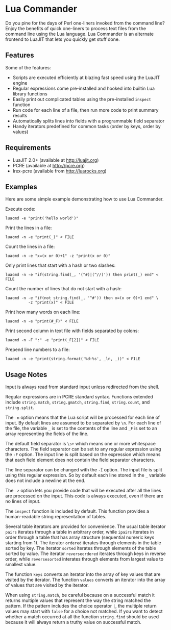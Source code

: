 # Lua Commander

Do you pine for the days of Perl one-liners invoked from the command line?
Enjoy the benefits of quick one-liners to process text files from the
command line using the Lua language. Lua Commander is an alternate frontend
to LuaJIT that lets you quickly get stuff done.

## Features

Some of the features:
* Scripts are executed efficiently at blazing fast speed using the LuaJIT engine
* Regular expressions come pre-installed and hooked into builtin Lua library functions
* Easily print out complicated tables using the pre-installed `inspect` function
* Run code for each line of a file, then run more code to print summary results
* Automatically splits lines into fields with a programmable field separator
* Handy iterators predefined for common tasks (order by keys, order by values)

## Requirements

* LuaJIT 2.0+ (available at http://luajit.org)
* PCRE (available at http://pcre.org)
* lrex-pcre (available from http://luarocks.org)

## Examples

Here are some simple example demonstrating how to use Lua Commander.

Execute code:
```
luacmd -e "print('hello world')"
```

Print the lines in a file:
```
luacmd -n -e "print(_)" < FILE
```

Count the lines in a file:
```
luacmd -n -e "x=(x or 0)+1" -z "print(x or 0)"
```

Only print lines that start with a hash or two slashes:
```
luacmd -n -e "if(string.find(_, '(^#)|(^//)')) then print(_) end" < FILE
```

Count the number of lines that do not start with a hash:
```
luacmd -n -e "if(not string.find(_, '^#')) then x=(x or 0)+1 end" \
          -z "print(x)" < FILE
```

Print how many words on each line:
```
luacmd -n -e "print(#_F)" < FILE
```

Print second column in text file with fields separated by colons:
```
luacmd -n -F ":" -e "print(_F[2])" < FILE
```

Prepend line numbers to a file:
```
luacmd -n -e "print(string.format('%d:%s', _ln, _))" < FILE
```

## Usage Notes

Input is always read from standard input unless redirected from the shell.

Regular expressions are in PCRE standard syntax. Functions extended include
`string.match`, `string.gmatch`, `string.find`, `string.count`, and `string.split`.

The `-n` option means that the Lua script will be processed for each line
of input. By default lines are assumed to be separated by `\n`. For each
line of the file, the variable `_` is set to the contents of the line
and `_F` is set to an array representing the fields of the line.

The default field separator is `\s+` which means one or more whitespace
characters.
The field separator can be set to any regular expression using the `-F`
option. The input line is split based on the expression which means that
each field element does not contain the field separator characters.

The line separator can be changed with the `-I` option. The input
file is split using this regular expression. So by default each line
stored in the `_` variable does not include a newline at the end.

The `-z` option lets you provide code that will be executed after all the
lines are processed on the input. This code is always executed, even if
there are no lines of input.

The `inspect` function is included by default. This function provides
a human-readable string representation of tables.

Several table iterators are provided for convenience. The usual table iterator
`pairs` iterates through a table in arbitrary order, while `ipairs`
iterates in order through a table that has array structure (sequential numeric keys
starting from 1). The iterator `ordered` iterates through elements in the table
sorted by key. The iterator `sorted` iterates through elements of the table sorted by
value. The iterator `reverseordered` iterates through keys in reverse order, while
`reversesorted` interates through elements from largest value to smallest value.

The function `keys` converts an iterator into the array of key
values that are visited by the iterator. The function `values` converts an iterator
into the array of values that are visited by the iterator.

When using `string.match`, be careful because on a successful match
it returns multiple values that represent the way the string matched
the pattern. If the pattern includes the choice operator `|`, the multiple
return values may start with `false` for a choice not matched. If you
want to detect whether a match occurred at all the function `string.find` should
be used because it will always return a truthy value on successful match.

